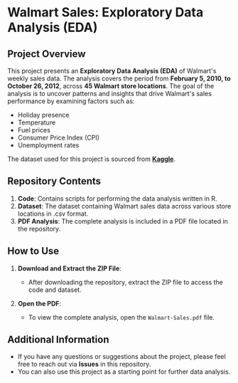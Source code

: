 # Walmart Sales: Exploratory Data Analysis (EDA)

## Project Overview

This project presents an **Exploratory Data Analysis (EDA)** of Walmart's weekly sales data. The analysis covers the period from **February 5, 2010, to October 26, 2012**, across **45 Walmart store locations**. The goal of the analysis is to uncover patterns and insights that drive Walmart's sales performance by examining factors such as:

- Holiday presence
- Temperature
- Fuel prices
- Consumer Price Index (CPI)
- Unemployment rates

The dataset used for this project is sourced from [**Kaggle**](https://www.kaggle.com/datasets/mikhail1681/walmart-sales/data).

## Repository Contents

1. **Code**: Contains scripts for performing the data analysis written in R.
2. **Dataset**: The dataset containing Walmart sales data across various store locations in .csv format.
3. **PDF Analysis**: The complete analysis is included in a PDF file located in the repository.

## How to Use

1. **Download and Extract the ZIP File**:
    - After downloading the repository, extract the ZIP file to access the code and dataset.

2. **Open the PDF**:
    - To view the complete analysis, open the `Walmart-Sales.pdf` file. 

## Additional Information

- If you have any questions or suggestions about the project, please feel free to reach out via **Issues** in this repository.
- You can also use this project as a starting point for further data analysis.



